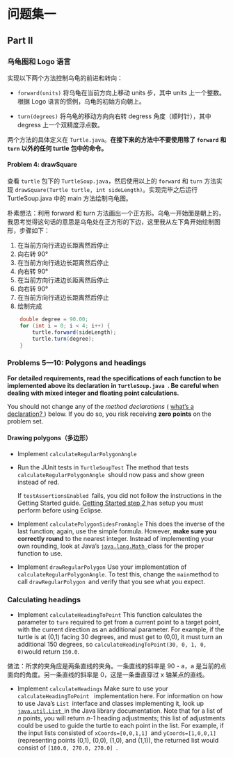 # 问题集一

## Part II

### 乌龟图和 Logo 语言

实现以下两个方法控制乌龟的前进和转向：

- `forward(units)` 将乌龟在当前方向上移动 units 步，其中 units 上一个整数。根据 Logo 语言的惯例，乌龟的初始方向朝上。

- `turn(degrees)` 将乌龟的移动方向向右转 degress 角度（顺时针），其中 degress 上一个双精度浮点数。

两个方法的具体定义在 `Turtle.java`。**在接下来的方法中不要使用除了 `forward` 和 `turn` 以外的任何 turtle 包中的命令。**

#### Problem 4: drawSquare

查看 `turtle` 包下的 `TurtleSoup.java`，然后使用以上的 `forward` 和 `turn` 方法实现 `drawSquare(Turtle turtle, int sideLength)`。实现完毕之后运行 TurtleSoup.java 中的 main 方法绘制乌龟图。

朴素想法：利用 forward 和 turn 方法画出一个正方形。乌龟一开始面是朝上的，我思考觉得这句话的意思是乌龟处在正方形的下边，这里我从左下角开始绘制图形，步骤如下：

1. 在当前方向行进边长距离然后停止
2. 向右转 90°
3. 在当前方向行进边长距离然后停止
4. 向右转 90°
5. 在当前方向行进边长距离然后停止
6. 向右转 90°
7. 在当前方向行进边长距离然后停止
8. 绘制完成

```java
    double degree = 90.00;
    for (int i = 0; i < 4; i++) {
        turtle.forward(sideLength);
        turtle.turn(degree);
    }
```

### Problems 5—10: Polygons and headings

**For detailed requirements, read the specifications of each function to be implemented above its declaration in `TurtleSoup.java `. Be careful when dealing with mixed integer and floating point calculations.**

You should not change any of the *method declarations* ( [what’s a declaration? ](https://docs.oracle.com/javase/tutorial/java/javaOO/methods.html)) below. If you do so, you risk receiving **zero points** on the problem set.

#### Drawing polygons（多边形）

- Implement `calculateRegularPolygonAngle`

- Run the JUnit tests in `TurtleSoupTest`
  The method that tests `calculateRegularPolygonAngle `should now pass and show green instead of red.

  If `testAssertionsEnabled `fails, you did not follow the instructions in the Getting Started guide. [Getting Started step 2 ](https://ocw.mit.edu/ans7870/6/6.005/s16/getting-started/#config-eclipse)has setup you must perform before using Eclipse.

- Implement `calculatePolygonSidesFromAngle`
  This does the inverse of the last function; again, use the simple formula. However, **make sure you correctly round** to the nearest integer. Instead of implementing your own rounding, look at Java’s [`java.lang.Math `](https://docs.oracle.com/javase/8/docs/api/?java/lang/Math.html)class for the proper function to use.

- Implement `drawRegularPolygon` Use your implementation of `calculateRegularPolygonAngle`. To test this, change the `main`method to call `drawRegularPolygon `and verify that you see what you expect.

### Calculating headings

- Implement `calculateHeadingToPoint` This function calculates the parameter to `turn` required to get from a current point to a target point, with the current direction as an additional parameter. For example, if the turtle is at (0,1) facing 30 degrees, and must get to (0,0), it must turn an additional 150 degrees, so `calculateHeadingToPoint(30, 0, 1, 0, 0)`would return `150.0`.

做法：所求的夹角应是两条直线的夹角。一条直线的斜率是 90 - a，a 是当前的点面向的角度。另一条直线的斜率是 0，这是一条垂直穿过 x 轴某点的直线。

- Implement `calculateHeadings`
  Make sure to use your `calculateHeadingToPoint ` implementation here. For information on how to use Java’s `List `interface and classes implementing it, look up [`java.util.List `](https://docs.oracle.com/javase/8/docs/api/?java/util/List.html)in the Java library documentation. Note that for a list of *n* points, you will return *n-1* heading adjustments; this list of adjustments could be used to guide the turtle to each point in the list. For example, if the input lists consisted of `xCoords=[0,0,1,1] `and `yCoords=[1,0,0,1] `(representing points (0,1), (0,0), (1,0), and (1,1)), the returned list would consist of `[180.0, 270.0, 270.0] `.